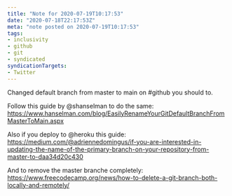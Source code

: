 ```yaml
---
title: "Note for 2020-07-19T10:17:53"
date: "2020-07-18T22:17:53Z"
meta: "note posted on 2020-07-19T10:17:53"
tags:
- inclusivity
- github
- git
- syndicated
syndicationTargets:
- Twitter
---
```

Changed default branch from master to main on #github you should to.

Follow this guide by @shanselman to do the same: https://www.hanselman.com/blog/EasilyRenameYourGitDefaultBranchFromMasterToMain.aspx

Also if you deploy to @heroku this guide: https://medium.com/@adriennedomingus/if-you-are-interested-in-updating-the-name-of-the-primary-branch-on-your-repository-from-master-to-daa34d20c430

And to remove the master branche completely: https://www.freecodecamp.org/news/how-to-delete-a-git-branch-both-locally-and-remotely/
